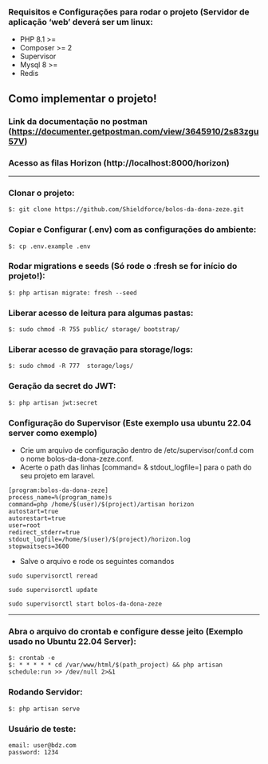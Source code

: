 ### Requisitos e Configurações para rodar o projeto (Servidor de aplicação ‘web’ deverá ser um linux:
- PHP 8.1 >=
- Composer >= 2
- Supervisor
- Mysql 8 >=
- Redis

## Como implementar o projeto!

### Link da documentação no postman (https://documenter.getpostman.com/view/3645910/2s83zgu57V)

### Acesso as filas Horizon (http://localhost:8000/horizon)

---

### Clonar o projeto:
```
$: git clone https://github.com/Shieldforce/bolos-da-dona-zeze.git
```

### Copiar e Configurar (.env) com as configurações do ambiente:
```
$: cp .env.example .env
```

### Rodar migrations e seeds (Só rode o :fresh se for início do projeto!):
```
$: php artisan migrate: fresh --seed
```

### Liberar acesso de leitura para algumas pastas:
```
$: sudo chmod -R 755 public/ storage/ bootstrap/
```

### Liberar acesso de gravação para storage/logs:
```
$: sudo chmod -R 777  storage/logs/
```

### Geração da secret do JWT:
```
$: php artisan jwt:secret
```

### Configuração do Supervisor (Este exemplo usa ubuntu 22.04 server como exemplo)

- Crie um arquivo de configuração dentro de /etc/supervisor/conf.d com o nome bolos-da-dona-zeze.conf.
- Acerte o path das linhas [command= & stdout_logfile=] para o path do seu projeto em laravel.

```
[program:bolos-da-dona-zeze]
process_name=%(program_name)s
command=php /home/$(user)/$(project)/artisan horizon
autostart=true
autorestart=true
user=root
redirect_stderr=true
stdout_logfile=/home/$(user)/$(project)/horizon.log
stopwaitsecs=3600
```

- Salve o arquivo e rode os seguintes comandos
```
sudo supervisorctl reread
 
sudo supervisorctl update
 
sudo supervisorctl start bolos-da-dona-zeze
```
---

### Abra o arquivo do crontab e configure desse jeito (Exemplo usado no Ubuntu 22.04 Server):
```
$: crontab -e
$: * * * * * cd /var/www/html/$(path_project) && php artisan schedule:run >> /dev/null 2>&1
```

### Rodando Servidor:
```
$: php artisan serve
```

### Usuário de teste:
```
email: user@bdz.com
password: 1234
```